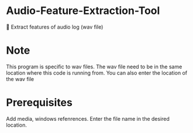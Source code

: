 # Audio-Feature-Extraction-Tool
:microphone: Extract features of audio log (wav file)

# Note
This program is specific to wav files.
The wav file need to be in the same location where this code is running from.
You can also enter the location of the wav file

# Prerequisites
Add media, windows refenrences.
Enter the file name in the desired location.
